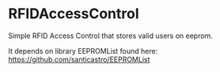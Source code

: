 RFIDAccessControl
=================

Simple RFID Access Control that stores valid users on eeprom.

It depends on library EEPROMList found here: https://github.com/santicastro/EEPROMList
